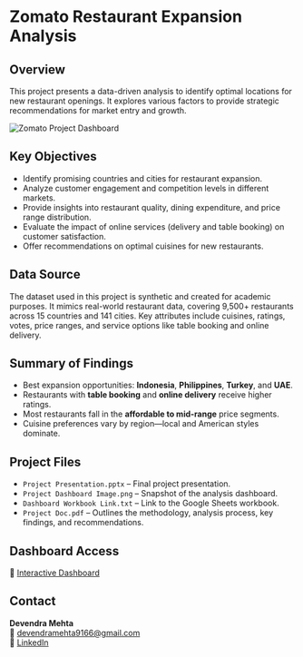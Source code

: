 # Zomato Restaurant Expansion Analysis

## Overview

This project presents a data-driven analysis to identify optimal locations for new restaurant openings. It explores various factors to provide strategic recommendations for market entry and growth.

![Zomato Project Dashboard](https://github.com/devncd/zomato-analysis/blob/main/Project%20Dashboard%20Image.png?raw=true)

## Key Objectives

* Identify promising countries and cities for restaurant expansion.
* Analyze customer engagement and competition levels in different markets.
* Provide insights into restaurant quality, dining expenditure, and price range distribution.
* Evaluate the impact of online services (delivery and table booking) on customer satisfaction.
* Offer recommendations on optimal cuisines for new restaurants.

## Data Source

The dataset used in this project is synthetic and created for academic purposes. It mimics real-world restaurant data, covering 9,500+ restaurants across 15 countries and 141 cities. Key attributes include cuisines, ratings, votes, price ranges, and service options like table booking and online delivery.

## Summary of Findings

- Best expansion opportunities: **Indonesia**, **Philippines**, **Turkey**, and **UAE**.
- Restaurants with **table booking** and **online delivery** receive higher ratings.
- Most restaurants fall in the **affordable to mid-range** price segments.
- Cuisine preferences vary by region—local and American styles dominate.

## Project Files

- `Project Presentation.pptx` – Final project presentation.
- `Project Dashboard Image.png` – Snapshot of the analysis dashboard.
- `Dashboard Workbook Link.txt` – Link to the Google Sheets workbook.
- `Project Doc.pdf` – Outlines the methodology, analysis process, key findings, and recommendations.

## Dashboard Access

🔗 [Interactive Dashboard](https://docs.google.com/spreadsheets/d/1vgzjCM8Cc1GuayzqSDzFkmT3ia6OG2f7FO-dhp8RD4I/edit?usp=sharing)

## Contact

**Devendra Mehta**  
📧 devendramehta9166@gmail.com  
🔗 [LinkedIn](https://www.linkedin.com/in/devendramehta91)
